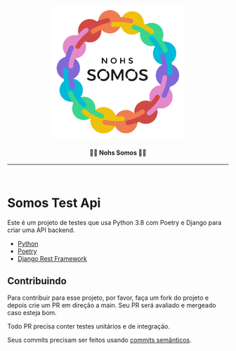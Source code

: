 <div align="center">
  <br>
  <img alt="nohs somos" src="./docs/img/sohmos-logo.svg" width="300px">
  <h4>🏳️‍🌈 Nohs Somos 🏳️‍🌈</h4>
  <hr/>
</div>
<br>

# Somos Test Api

Este é um projeto de testes que usa Python 3.8 com Poetry e Django para criar uma API backend.

- [Python](https://www.python.org/)
- [Poetry](https://python-poetry.org/docs/cli/)
- [Django Rest Framework](https://www.django-rest-framework.org/tutorial/quickstart/)

## Contribuindo

Para contribuir para esse projeto, por favor, faça um fork do projeto e depois crie um PR em direção a main. Seu PR será avaliado e mergeado caso esteja bom.

Todo PR precisa conter testes unitários e de integração. 

Seus commits precisam ser feitos usando [commits semânticos](https://www.conventionalcommits.org/en/v1.0.0/).